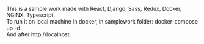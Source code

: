 This is a sample work made with React, Django, Sass, Redux, Docker, NGINX, Typescript.  
To run it on local machine in docker, in samplework folder:  docker-compose up -d  
And after http://localhost  
